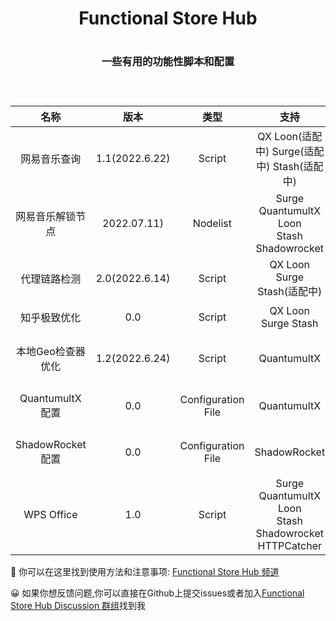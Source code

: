 <div align="center">
<h1 align="center">Functional Store Hub<h1>
<p align="center" color="#6a737d"><p>
<h3 align="center">一些有用的功能性脚本和配置<h3>
<br>
</div>
<div align="center">

| 名称 | 版本 | 类型 | 支持 | 介绍 | 链接 |
| :----: | :----: | :----: | :----: | :----: | :----: |
| 网易音乐查询 | 1.1(2022.6.22) | Script | QX Loon(适配中) Surge(适配中) Stash(适配中) | 检测指定节点能否解锁网易云音乐灰色歌曲 | Come Soon |
| 网易音乐解锁节点 | 2022.07.11) | Nodelist | Surge<br>QuantumultX<br>Loon<br>Stash<br>Shadowrocket | 10条解锁网易云灰色和VIP音乐节点 | [Agent Node](https://github.com/I-am-R-E/Functional-Store-Hub/tree/Master/NeteaseMusic/AgentNode) |
| 代理链路检测 | 2.0(2022.6.14) | Script | QX Loon Surge Stash(适配中) | 检测指定节点的代理链路状况 | [Node Link Check](https://github.com/I-am-R-E/Functional-Store-Hub/tree/Master/NodeLinkCheck) |
| 知乎极致优化 | 0.0 | Script | QX Loon Surge Stash | 针对知乎6.0客户端的极致优化 | Come Soon |
| 本地Geo检查器优化 | 1.2(2022.6.24) | Script | QuantumultX | 内容优化且只显示有用信息的本地Geo检查器 | [Geo Location Checker](https://github.com/I-am-R-E/Functional-Store-Hub/tree/Master/GeoLocationChecker/QuantumultX) |
| QuantumultX配置 | 0.0 | Configuration File | QuantumultX | 最有逻辑的QuantumultX懒人配置文件 | Come Soon |
| ShadowRocket配置 | 0.0 | Configuration File | ShadowRocket | 最有逻辑的ShadowRocket懒人配置文件 | Come Soon |
| WPS Office | 1.0 | Script | Surge<br>QuantumultX<br>Loon<br>Stash<br>Shadowrocket<br>HTTPCatcher | WPS Office<br>Super VIP | [WPS Office](https://github.com/I-am-R-E/Functional-Store-Hub/tree/Master/WPSOffice) |
</div>
 
🎉 你可以在这里找到使用方法和注意事项: [Functional Store Hub 频道](https://t.me/Functional_Store_Hub)
 
😀 如果你想反馈问题,你可以直接在Github上提交issues或者加入[Functional Store Hub Discussion 群组](https://t.me/Functional_Store_Hub_Discussion)找到我

